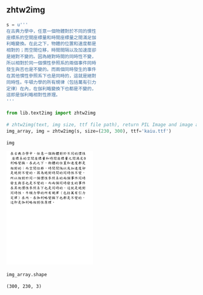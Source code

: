 
## zhtw2img


```python
s = u'''
在古典力學中，任意一個物體對於不同的慣性
座標系的空間座標量和時間座標量之間滿足伽
利略變換。在此之下，物體的位置和速度都是
相對的；而空間位移，時間間隔以及加速度卻
是絕對不變的。因為絕對時間的同時性不變，
所以相對於同一個慣性參照系的兩個事件同時
發生與否也是不變的。而兩個同時發生的事件
在其他慣性參照系下也是同時的，這就是絕對
同時性。牛頓力學的所有規律（包括萬有引力
定律）在內，在伽利略變換下也都是不變的，
這即是伽利略相對性原理。
'''
```


```python
from lib.text2img import zhtw2img
```


```python
# zhtw2img(text, img size, ttf file path), return PIL Image and image array
img_array, img = zhtw2img(s, size=(230, 300), ttf='kaiu.ttf')
```


```python
img
```




![png](output_4_0.png)




```python
img_array.shape
```




    (300, 230, 3)



